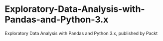 # Exploratory-Data-Analysis-with-Pandas-and-Python-3.x
Exploratory Data Analysis with Pandas and Python 3.x, published by Packt
